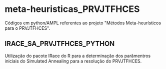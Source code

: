 # meta-heuristicas_PRVJTFHCES
 Códigos em python/AMPL referentes ao projeto "Métodos Meta-heurísticos para o PRVJTFHCES".

 ## IRACE_SA_PRVJTFHCES_PYTHON

 Utilização do pacote IRace do R para a determinação dos parâmentros iniciais do Simulated Annealing para a resolução do PRVJTFHCES.
